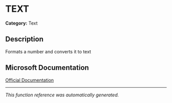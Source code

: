 # TEXT

**Category:** Text

## Description
Formats a number and converts it to text

## Microsoft Documentation
[Official Documentation](https://support.microsoft.com//en-us/office/text-function-20d5ac4d-7b94-49fd-bb38-93d29371225c)

---
*This function reference was automatically generated.*
